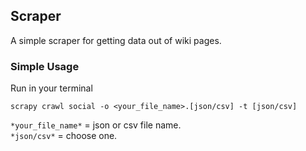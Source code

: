## Scraper
A simple scraper for getting data out of wiki pages.

### Simple Usage
Run in your terminal
```shell
scrapy crawl social -o <your_file_name>.[json/csv] -t [json/csv]
```
`*your_file_name*` = json or csv file name.   
`*json/csv*` = choose one.
